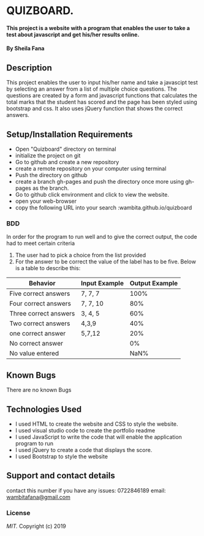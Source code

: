 # QUIZBOARD.
#### This project is a website with  a program that enables the user to take a test about javascript and get his/her results online.
#### By **Sheila Fana**
## Description
This project enables the user to input his/her name and take a javascipt test by selecting an answer from a list of multiple choice questions. The questions are created by a form and  javascript functions that calculates the total marks that the student has scored and the page has been styled using bootstrap and css. It also uses jQuery function  that shows the correct answers.  

## Setup/Installation Requirements  
* Open "Quizboard" directory on terminal 
* initialize the project on git
* Go to github and create a new repository
* create a remote repository on your computer using terminal
* Push the directory on github
* create a branch gh-pages and push the directory once more using gh-pages as the branch.
* Go to github click environment and click to view the website.
* open your web-browser
* copy the following URL into your search :wambita.github.io/quizboard
### BDD
In order for the program to run well and to give the correct output, the code had to meet certain criteria
1. The user had to pick a choice from the list provided 
2. For the answer to be correct the value of the label has to be five.
Below is a table to describe this:

Behavior                  | Input Example|  Output Example
------------------------  | -------------|  --------------
 Five correct answers     | 7, 7, 7      | 100%
Four correct answers      | 7, 7, 10     | 80%
Three correct answers     | 3, 4, 5      | 60%
Two correct answers       | 4,3,9        | 40%
one  correct answer       | 5,7,12       |20%
No correct answer         |              |0%
No value entered          |              | NaN%
## Known Bugs
There are no known Bugs
## Technologies Used
* I used HTML to create the website and CSS to style the website.
* I used visual studio code to create the portfolio readme 
* I used JavaScript to write the code that will enable the application program to run
* I used jQuery to create a code that displays the score.
* I used Bootstrap to style the website
## Support and contact details
contact this number if you have any issues: 0722846189
email: wambitafana@gmail.com
### License
*MIT.*
Copyright (c) 2019
